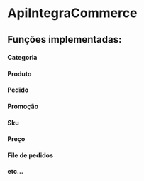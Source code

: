 # ApiIntegraCommerce
## Funções implementadas:
#### Categoria
#### Produto
#### Pedido
#### Promoção
#### Sku
#### Preço
#### File de pedidos
#### etc...
